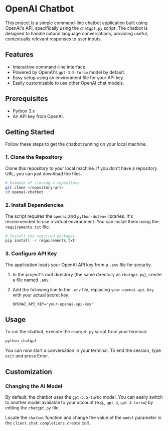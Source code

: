 # OpenAI Chatbot

This project is a simple command-line chatbot application built using OpenAI's API, specifically using the `chatgpt.py` script. The chatbot is designed to handle natural language conversations, providing useful, contextually relevant responses to user inputs.

## Features

-   Interactive command-line interface.
-   Powered by OpenAI's `gpt-3.5-turbo` model by default.
-   Easy setup using an environment file for your API key.
-   Easily customizable to use other OpenAI chat models.

## Prerequisites

-   Python 3.x
-   An API key from OpenAI.

## Getting Started

Follow these steps to get the chatbot running on your local machine.

### 1. Clone the Repository

Clone this repository to your local machine. If you don't have a repository URL, you can just download the files.

```bash
# Example of cloning a repository
git clone <repository-url>
cd openai-chatbot
```

### 2. Install Dependencies

The script requires the `openai` and `python-dotenv` libraries. It's recommended to use a virtual environment. You can install them using the `requirements.txt` file.

```bash
# Install the required packages
pip install -r requirements.txt
```

### 3. Configure API Key

The application loads your OpenAI API key from a `.env` file for security.

1.  In the project's root directory (the same directory as `chatgpt.py`), create a file named `.env`.
2.  Add the following line to the `.env` file, replacing `your-openai-api-key` with your actual secret key:

    ```env
    OPENAI_API_KEY='your-openai-api-key'
    ```

## Usage

To run the chatbot, execute the `chatgpt.py` script from your terminal:

```bash
python chatgpt
```

You can now start a conversation in your terminal. To end the session, type `exit` and press Enter.

## Customization

### Changing the AI Model

By default, the chatbot uses the `gpt-3.5-turbo` model. You can easily switch to another model available to your account (e.g., `gpt-4`, `gpt-4-turbo`) by editing the `chatgpt.py` file.

Locate the `chatbot` function and change the value of the `model` parameter in the `client.chat.completions.create` call.
